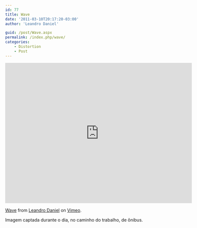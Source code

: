 ```yaml
---
id: 77
title: Wave
date: '2011-03-10T20:17:20-03:00'
author: 'Leandro Daniel'

guid: /post/Wave.aspx
permalink: /index.php/wave/
categories:
    - Distortion
    - Post
---
```


<iframe frameborder="0" height="450" loading="lazy" src="http://player.vimeo.com/video/20887186?loop=1" width="600"></iframe>

[Wave](http://vimeo.com/20887186) from [Leandro Daniel](http://vimeo.com/leandrodaniel) on [Vimeo](http://vimeo.com).

Imagem captada durante o dia, no caminho do trabalho, de ônibus.